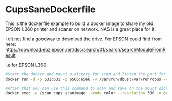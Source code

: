 # CupsSaneDockerfile
This is the dockerfile example to build a docker image to share my old EPSON L360 printer and scaner on network. NAS is a great place for it.

I dit not find a goodway to download the drive.
For EPSON could find from here:
https://download.ebz.epson.net/dsc/search/01/search/searchModuleFromResult


i.e for EPSON L360 
```sh
#Start the docker and mount a dictory for scan and listen the port for cups and sane
docker run -d -p 631:631 -p 6566:6566 -v /var/run/dbus:/var/run/dbus -v /dev/bus/usb:/dev/bus/usb -v /Volume2/disk2:/scan --privileged=true --name cups lwmqwer/cups_sane:EPSON_L360

#After that you can use this command to scan and save on the mount dictory
docker exec -w /scan cups scanimage --mode color --resolution 300 -o out.png
```
